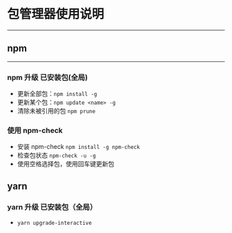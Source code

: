 # 包管理器使用说明

---

## npm

---

### npm 升级 已安装包(全局)

- 更新全部包：`npm install -g`
- 更新某个包：`npm update <name> -g`
- 清除未被引用的包 `npm prune`

### 使用 npm-check

- 安装 npm-check
  `npm install -g npm-check`
- 检查包状态
  `npm-check -u -g`
- 使用空格选择包，使用回车键更新包

## yarn

### yarn 升级 已安装包（全局）

- `yarn upgrade-interactive`
